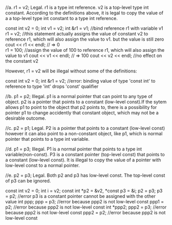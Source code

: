 //a. r1 = v2;
Legal. r1 is a type int reference. v2 is a top-level type int constant. According to the definitions above, it is legal to copy the value of a a top-level type int constant to a type int reference.

const int v2 = 0;
int v1 = v2;
int &r1 = v1;     //bind reference r1 with variable v1
r1 = v2;          //this statement actually assigns the value of constant v2 to reference r1, which will also assign the value to v1. but the value is still zero
cout << r1 << endl; // => 0    
r1 = 100;         //assign the value of 100 to reference r1, which will also assign the value to v1
cout << v1 << endl; // => 100 
cout << v2 << endl; //no effect on the constant v2

However, r1 = v2 will be illegal without some of the definitions:

const int v2 = 0;
int &r1 = v2;  //error: binding value of type 'const int' to reference to type 'int' drops 'const' qualifier


//b. p1 = p2;
Illegal. p1 is a normal pointer that can point to any type of object. p2 is a pointer that points to a constant (low-level const).If the sytem allows p1 to point to the object that p2 points to, there is a possibility for pointer p1 to change accidently that constant object, which may not be a desirable outcome.

//c. p2 = p1;
Legal. P2 is a pointer that points to a constant (low-level const) however it can also point to a non-constant object, like p1, which is normal pointer that points to a type int variable.

//d. p1 = p3;
Illegal. P1 is a normal pointer that points to a type int variable(non-const). P3 is a constant pointer (top-level const) that points to a constant (low-level const). It is illegal to copy the value of a pointer with low-level const to a normal pointer.

//e. p2 = p3;
Legal. Both p2 and p3 has low-level const. The top-level const of p3 can be ignored.

const int v2 = 0;
int i = v2;
const int *p2 = &v2, *const p3 = &i;
p2 = p3;
p3 = p2;  //error p3 is a constant pointer cannot be assigned with the other value
int ppp;
ppp = p3;  //error because ppp2 is not low-level const
ppp1 = p2;  //error because ppp2 is not low-level const
int *ppp2;
ppp2 = p3;  //error because ppp2 is not low-level const
ppp2 = p2;  //error because ppp2 is not low-level const

